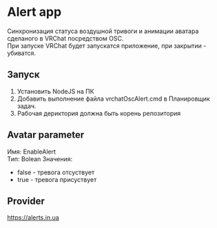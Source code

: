 # Alert app
Синхронизация статуса воздушной тривоги и анимации аватара сделаного в VRChat посредством OSC.<br>
При запуске VRChat будет запускатся приложение, при закрытии - убиватся.

## Запуск
1. Установить NodeJS на ПК
1. Добавить выполнение файла vrchatOscAlert.cmd в Планировщик задач.<br>
1. Рабочая дериктория должна быть корень репозитория

## Avatar parameter
Имя: EnableAlert<br>
Тип: Bolean
Значения:
- false - тревога отсуствует
- true - тревога присуствует

## Provider
https://alerts.in.ua
